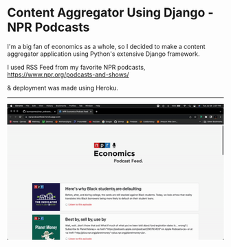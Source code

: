 # Content Aggregator Using Django - NPR Podcasts

I'm a big fan of economics as a whole, so I decided to make a content aggregator application using Python's extensive Django framework.

I used RSS Feed from my favorite NPR podcasts, https://www.npr.org/podcasts-and-shows/

& deployment was made using Heroku.

---

<div id="gif" align="center">

![npr gif](static/imgs/nrpgif.gif)

<div>
